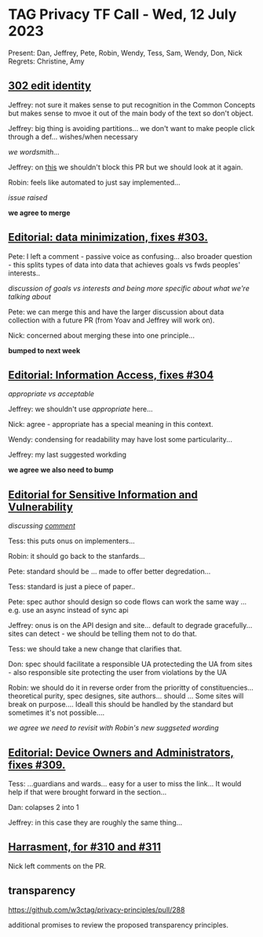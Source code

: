 # TAG Privacy TF Call - Wed, 12 July 2023

Present: Dan, Jeffrey, Pete, Robin, Wendy, Tess, Sam, Wendy, Don, Nick
Regrets: Christine, Amy

## [302 edit identity](https://github.com/w3ctag/privacy-principles/pull/323)

Jeffrey: not sure it makes sense to put recognition in the Common Concepts but makes sense to mvoe it out of the main body of the text so don't object.

Jeffrey: big thing is avoiding partitions... we don't want to make people click through a def...  wishes/when necessary 

*we wordsmith...*

Jeffrey: on [this](https://github.com/w3ctag/privacy-principles/pull/323/files#r1255053743) we shouldn't block this PR but we should look at it again. 

Robin: feels like automated to just say implemented...

*issue raised*

**we agree to merge**

## [Editorial: data minimization, fixes #303.](https://github.com/w3ctag/privacy-principles/pull/324)

Pete: I left a comment - passive voice as confusing...   also broader question - this splits types of data into data that achieves goals vs fwds peoples' interests.. 

*discussion of goals vs interests and being more specific about what we're talking about*

Pete: we can merge this and have the larger discussion about data collection with a future PR (from Yoav and Jeffrey will work on).

Nick: concerned about merging these into one principle...

**bumped to next week**

## [Editorial: Information Access, fixes #304](https://github.com/w3ctag/privacy-principles/pull/325)

*appropriate vs acceptable*

Jeffrey: we shouldn't use *appropriate* here...

Nick: agree - appropriate has a special meaning in this context.

Wendy: condensing for readability may have lost some particularity... 

Jeffrey: my last suggested workding 

**we agree we also need to bump**

## [Editorial for Sensitive Information and Vulnerability](https://github.com/w3ctag/privacy-principles/pull/326)

*discussing [comment](https://github.com/w3ctag/privacy-principles/pull/326/files#r1260848895)*

Tess: this puts onus on implementers...

Robin: it should go back to the stanfards...

Pete: standard should be ... made to offer better degredation...

Tess: standard is just a piece of paper.. 

Pete: spec author should design so code flows can work the same way ... e.g. use an async instead of sync api

Jeffrey: onus is on the API design and site... default to degrade gracefully... sites can detect - we should be telling them not to do that.

Tess: we should take a new change that clarifies that.

Don: spec should facilitate a responsible UA protecteding the UA from sites - also responsible site protecting the user from violations by the UA

Robin: we should do it in reverse order from the prioritty of constituencies... theoretical purity, spec designes, site authors... should ...  Some sites will break on purpose.... Ideall this should be handled by the standard but sometimes it's not possible....

*we agree we need to revisit with Robin's new suggseted wording*

## [Editorial: Device Owners and Administrators, fixes #309.](https://github.com/w3ctag/privacy-principles/pull/327)

Tess: ...guardians and wards... easy for a user to miss the link... It would help if that were brought forward in the section...

Dan: colapses 2 into 1

Jeffrey: in this case they are roughly the same thing...



## [Harrasment, for #310 and #311](https://github.com/w3ctag/privacy-principles/pull/328)

Nick left comments on the PR.


## transparency

https://github.com/w3ctag/privacy-principles/pull/288

additional promises to review the proposed transparency principles.
